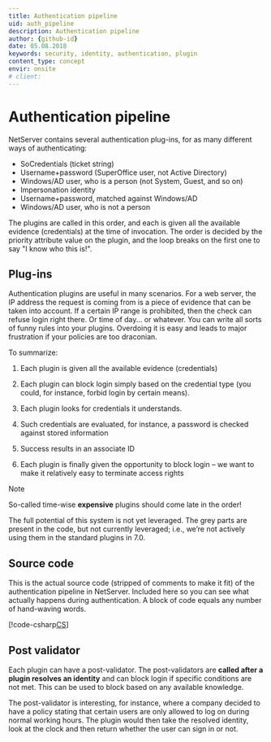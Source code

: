 ```yaml
---
title: Authentication pipeline
uid: auth_pipeline
description: Authentication pipeline
author: {github-id}
date: 05.08.2018
keywords: security, identity, authentication, plugin
content_type: concept
envir: onsite
# client:
---
```


# Authentication pipeline

NetServer contains several authentication plug-ins, for as many different ways of authenticating:

* SoCredentials (ticket string)
* Username+password (SuperOffice user, not Active Directory)
* Windows/AD user, who is a person (not System, Guest, and so on)
* Impersonation identity
* Username+password, matched against Windows/AD
* Windows/AD user, who is not a person

The plugins are called in this order, and each is given all the available evidence (credentials) at the time of invocation. The order is decided by the priority attribute value on the plugin, and the loop breaks on the first one to say "I know who this is!".

## Plug-ins

Authentication plugins are useful in many scenarios. For a web server, the IP address the request is coming from is a piece of evidence that can be taken into account. If a certain IP range is prohibited, then the check can refuse login right there. Or time of day... or whatever. You can write all sorts of funny rules into your plugins. Overdoing it is easy and leads to major frustration if your policies are too draconian.

To summarize:

1. Each plugin is given all the available evidence (credentials)

2. Each plugin can block login simply based on the credential type (you could, for instance, forbid login by certain means).

3. Each plugin looks for credentials it understands.

4. Such credentials are evaluated, for instance, a password is checked against stored information

5. Success results in an associate ID

6. Each plugin is finally given the opportunity to block login – we want to make it relatively easy to terminate access rights

> [!NOTE]
> So-called time-wise **expensive** plugins should come late in the order!

The full potential of this system is not yet leveraged. The grey parts are present in the code, but not currently leveraged; i.e., we’re not actively using them in the standard plugins in 7.0.

## Source code

This is the actual source code (stripped of comments to make it fit) of the authentication pipeline in NetServer. Included here so you can see what actually happens during authentication. A block of code equals any number of hand-waving words.

[!code-csharp[CS](includes/auth-plugin.cs)]

## Post validator

Each plugin can have a post-validator. The post-validators are **called after a plugin resolves an identity** and can block login if specific conditions are not met. This can be used to block based on any available knowledge.

The post-validator is interesting, for instance, where a company decided to have a policy stating that certain users are only allowed to log on during normal working hours. The plugin would then take the resolved identity, look at the clock and then return whether the user can sign in or not.

<!-- Referenced links -->
